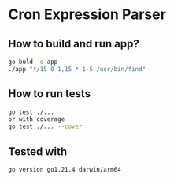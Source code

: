 # Cron Expression Parser

## How to build and run app?

```bash
go buld -o app
./app "*/15 0 1,15 * 1-5 /usr/bin/find"
```

## How to run tests

```bash
go test ./...
or with coverage
go test ./... --cover
```

## Tested with

```
go version go1.21.4 darwin/arm64
```
